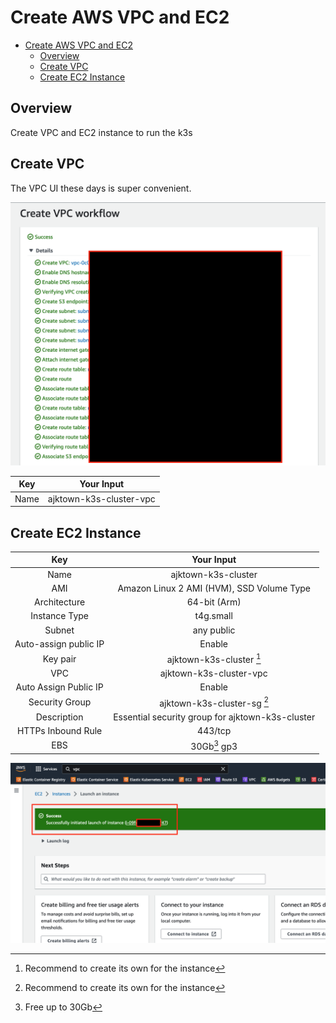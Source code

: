 # Create AWS VPC and EC2

<!-- TOC -->

- [Create AWS VPC and EC2](#create-aws-vpc-and-ec2)
  - [Overview](#overview)
  - [Create VPC](#create-vpc)
  - [Create EC2 Instance](#create-ec2-instance)

<!-- /TOC -->

## Overview

Create VPC and EC2 instance to run the k3s


## Create VPC

The VPC UI these days is super convenient.

![vpc_automatic_creation_ui](./assets/vpc_automatic_creation_ui.png)

| Key  |       Your Input        |
|:----:|:-----------------------:|
| Name | ajktown-k3s-cluster-vpc |


## Create EC2 Instance


|          Key          |                    Your Input                    |
|:---------------------:|:------------------------------------------------:|
|         Name          |               ajktown-k3s-cluster                |
|          AMI          |    Amazon Linux 2 AMI (HVM), SSD Volume Type     |
|     Architecture      |                   64-bit (Arm)                   |
|     Instance Type     |                    t4g.small                     |
|        Subnet         |                    any public                    |
| Auto-assign public IP |                      Enable                      |
|       Key pair        |             ajktown-k3s-cluster [^2]             |
|          VPC          |             ajktown-k3s-cluster-vpc              |
| Auto Assign Public IP |                      Enable                      |
|    Security Group     |           ajktown-k3s-cluster-sg [^2]            |
|      Description      | Essential security group for ajktown-k3s-cluster |
|  HTTPs Inbound Rule   |                     443/tcp                      |
|          EBS          |                   30Gb[^3] gp3                   |


![instance_created](./assets/instance_created.png)



<!-- Footnote -->


[^2]: Recommend to create its own for the instance

[^3]: Free up to 30Gb



<!-- Footnote -->